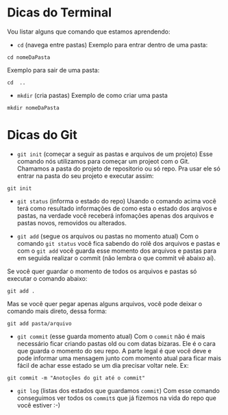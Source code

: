# Dicas do Terminal

Vou listar alguns que comando que estamos aprendendo:

- `cd` (navega entre pastas)
  Exemplo para entrar dentro de uma pasta:

```
cd nomeDaPasta
```

Exemplo para sair de uma pasta:

```
cd  ..
```

- `mkdir` (cria pastas)
  Exemplo de como criar uma pasta

```
mkdir nomeDaPasta
```

# Dicas do Git

- `git init` (começar a seguir as pastas e arquivos de um projeto)
  Esse comando nós utilizamos para começar um projeot com o Git. Chamamos a pasta do projeto de repositorio ou só repo. Pra usar ele só entrar na pasta do seu projeto e executar assim:

```
git init
```

- `git status` (informa o estado do repo)
  Usando o comando acima você terá como resultado informações de como esta o estado dos arqivos e pastas, na verdade você receberá infomações apenas dos arquivos e pastas novos, removidos ou alterados.

- `git add` (segue os arquivos ou pastas no momento atual)
  Com o comando `git status` você fica sabendo do rolê dos arquivos e pastas e com o `git add` você guarda esse momento dos arquivos e pastas para em seguida realizar o commit (não lembra o que commit vê abaixo aí).

Se você quer guardar o momento de todos os arquivos e pastas só executar o comando abaixo:

```
git add .
```

Mas se você quer pegar apenas alguns arquivos, você pode deixar o comando mais direto, dessa forma:

```
git add pasta/arquivo
```

- `git commit` (esse guarda momento atual)
  Com o `commit` não é mais necessário ficar criando pastas old ou com datas bizaras. Ele é o cara que guarda o momento do seu repo.
  A parte legal é que você deve e pode informar uma mensagem junto com momento atual para ficar mais fácil de achar esse estado se um dia precisar voltar nele. Ex:

```
git commit -m "Anotoções do git até o commit"
```

- `git log` (listas dos estados que guardamos `commit`)
  Com esse comando conseguimos ver todos os `commit`s que já fizemos na vida do repo que você estiver :-)
